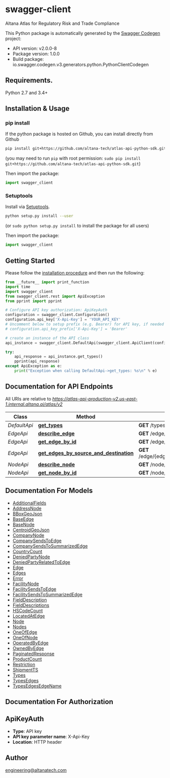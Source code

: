 # swagger-client
Altana Atlas for Regulatory Risk and Trade Compliance

This Python package is automatically generated by the [Swagger Codegen](https://github.com/swagger-api/swagger-codegen) project:

- API version: v2.0.0-8
- Package version: 1.0.0
- Build package: io.swagger.codegen.v3.generators.python.PythonClientCodegen

## Requirements.

Python 2.7 and 3.4+

## Installation & Usage
### pip install

If the python package is hosted on Github, you can install directly from Github

```sh
pip install git+https://github.com/altana-tech/atlas-api-python-sdk.git
```
(you may need to run `pip` with root permission: `sudo pip install git+https://github.com/altana-tech/atlas-api-python-sdk.git`)

Then import the package:
```python
import swagger_client 
```

### Setuptools

Install via [Setuptools](http://pypi.python.org/pypi/setuptools).

```sh
python setup.py install --user
```
(or `sudo python setup.py install` to install the package for all users)

Then import the package:
```python
import swagger_client
```

## Getting Started

Please follow the [installation procedure](#installation--usage) and then run the following:

```python
from __future__ import print_function
import time
import swagger_client
from swagger_client.rest import ApiException
from pprint import pprint

# Configure API key authorization: ApiKeyAuth
configuration = swagger_client.Configuration()
configuration.api_key['X-Api-Key'] = 'YOUR_API_KEY'
# Uncomment below to setup prefix (e.g. Bearer) for API key, if needed
# configuration.api_key_prefix['X-Api-Key'] = 'Bearer'

# create an instance of the API class
api_instance = swagger_client.DefaultApi(swagger_client.ApiClient(configuration))

try:
    api_response = api_instance.get_types()
    pprint(api_response)
except ApiException as e:
    print("Exception when calling DefaultApi->get_types: %s\n" % e)
```

## Documentation for API Endpoints

All URIs are relative to *https://atlas-api-production-v2.us-east-1.internal.altana.ai/atlas/v2*

Class | Method | HTTP request | Description
------------ | ------------- | ------------- | -------------
*DefaultApi* | [**get_types**](docs/DefaultApi.md#get_types) | **GET** /types | 
*EdgeApi* | [**describe_edge**](docs/EdgeApi.md#describe_edge) | **GET** /edge/{edge_type}/describe | 
*EdgeApi* | [**get_edge_by_id**](docs/EdgeApi.md#get_edge_by_id) | **GET** /edge/{edge_type}/id/{edge_id} | 
*EdgeApi* | [**get_edges_by_source_and_destination**](docs/EdgeApi.md#get_edges_by_source_and_destination) | **GET** /edge/{edge_type}/source/{source_id}/destination/{destination_id} | 
*NodeApi* | [**describe_node**](docs/NodeApi.md#describe_node) | **GET** /node/{node_type}/describe | 
*NodeApi* | [**get_node_by_id**](docs/NodeApi.md#get_node_by_id) | **GET** /node/{node_type}/id/{node_id} | 

## Documentation For Models

 - [AdditionalFields](docs/AdditionalFields.md)
 - [AddressNode](docs/AddressNode.md)
 - [BBoxGeoJson](docs/BBoxGeoJson.md)
 - [BaseEdge](docs/BaseEdge.md)
 - [BaseNode](docs/BaseNode.md)
 - [CentroidGeoJson](docs/CentroidGeoJson.md)
 - [CompanyNode](docs/CompanyNode.md)
 - [CompanySendsToEdge](docs/CompanySendsToEdge.md)
 - [CompanySendsToSummarizedEdge](docs/CompanySendsToSummarizedEdge.md)
 - [CountryCount](docs/CountryCount.md)
 - [DeniedPartyNode](docs/DeniedPartyNode.md)
 - [DeniedPartyRelatedToEdge](docs/DeniedPartyRelatedToEdge.md)
 - [Edge](docs/Edge.md)
 - [Edges](docs/Edges.md)
 - [Error](docs/Error.md)
 - [FacilityNode](docs/FacilityNode.md)
 - [FacilitySendsToEdge](docs/FacilitySendsToEdge.md)
 - [FacilitySendsToSummarizedEdge](docs/FacilitySendsToSummarizedEdge.md)
 - [FieldDescription](docs/FieldDescription.md)
 - [FieldDescriptions](docs/FieldDescriptions.md)
 - [HSCodeCount](docs/HSCodeCount.md)
 - [LocatedAtEdge](docs/LocatedAtEdge.md)
 - [Node](docs/Node.md)
 - [Nodes](docs/Nodes.md)
 - [OneOfEdge](docs/OneOfEdge.md)
 - [OneOfNode](docs/OneOfNode.md)
 - [OperatedByEdge](docs/OperatedByEdge.md)
 - [OwnedByEdge](docs/OwnedByEdge.md)
 - [PaginatedResponse](docs/PaginatedResponse.md)
 - [ProductCount](docs/ProductCount.md)
 - [Restriction](docs/Restriction.md)
 - [ShipmentTS](docs/ShipmentTS.md)
 - [Types](docs/Types.md)
 - [TypesEdges](docs/TypesEdges.md)
 - [TypesEdgesEdgeName](docs/TypesEdgesEdgeName.md)

## Documentation For Authorization


## ApiKeyAuth

- **Type**: API key
- **API key parameter name**: X-Api-Key
- **Location**: HTTP header


## Author

engineering@altanatech.com
